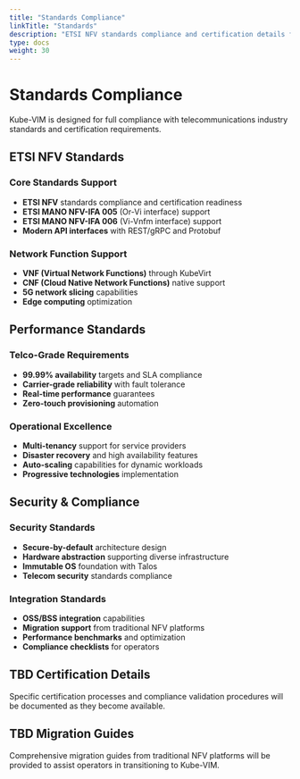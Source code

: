```yaml
---
title: "Standards Compliance"
linkTitle: "Standards"
description: "ETSI NFV standards compliance and certification details for Kube-VIM"
type: docs
weight: 30
---
```


# Standards Compliance

Kube-VIM is designed for full compliance with telecommunications industry standards and certification requirements.

## ETSI NFV Standards

### Core Standards Support
- **ETSI NFV** standards compliance and certification readiness
- **ETSI MANO NFV-IFA 005** (Or-Vi interface) support
- **ETSI MANO NFV-IFA 006** (Vi-Vnfm interface) support
- **Modern API interfaces** with REST/gRPC and Protobuf

### Network Function Support
- **VNF (Virtual Network Functions)** through KubeVirt
- **CNF (Cloud Native Network Functions)** native support
- **5G network slicing** capabilities
- **Edge computing** optimization

## Performance Standards

### Telco-Grade Requirements
- **99.99% availability** targets and SLA compliance
- **Carrier-grade reliability** with fault tolerance
- **Real-time performance** guarantees
- **Zero-touch provisioning** automation

### Operational Excellence
- **Multi-tenancy** support for service providers
- **Disaster recovery** and high availability features
- **Auto-scaling** capabilities for dynamic workloads
- **Progressive technologies** implementation

## Security & Compliance

### Security Standards
- **Secure-by-default** architecture design
- **Hardware abstraction** supporting diverse infrastructure
- **Immutable OS** foundation with Talos
- **Telecom security** standards compliance

### Integration Standards
- **OSS/BSS integration** capabilities
- **Migration support** from traditional NFV platforms
- **Performance benchmarks** and optimization
- **Compliance checklists** for operators

## **TBD** Certification Details

Specific certification processes and compliance validation procedures will be documented as they become available.

## **TBD** Migration Guides

Comprehensive migration guides from traditional NFV platforms will be provided to assist operators in transitioning to Kube-VIM.